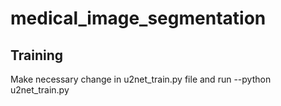 # medical_image_segmentation

## Training
Make necessary change in u2net_train.py file and run
--python u2net_train.py

